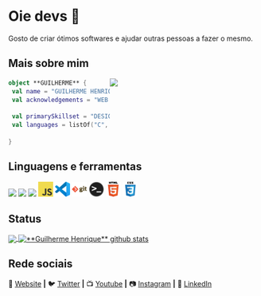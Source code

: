 # Oie devs 👋

Gosto de criar ótimos softwares e ajudar outras pessoas a fazer o mesmo.

## Mais sobre mim

<img align="right" width="300" src="https://i2.wp.com/allhtaccess.info/wp-content/uploads/2018/03/programming.gif?fit=1281%2C716&ssl=1" />

```kotlin
object **GUILHERME** {
 val name = "GUILHERME HENRIQUE PEREIRA SERAFINI"
 val acknowledgements = "WEB DEVELOPER"

 val primarySkillset = "DESIGN"
 val languages = listOf("C", "Python", "JavaScript", "Next", "React")

}
```

## Linguagens e ferramentas
<code><img height="30" src="https://img.shields.io/badge/-React-333333?style=flat&logo=react"></code>
<code><img height="30" src="https://img.shields.io/badge/-React%20Native-333333?style=flat&logo=react"></code>
<code><img height="30" src="https://img.shields.io/badge/-Figma-333333?style=flat&logo=figma&logoColor=007ACC"></code>
<code><img height="30" src="https://raw.githubusercontent.com/github/explore/80688e429a7d4ef2fca1e82350fe8e3517d3494d/topics/javascript/javascript.png"></code>
<code><img height="30" src="https://raw.githubusercontent.com/github/explore/80688e429a7d4ef2fca1e82350fe8e3517d3494d/topics/visual-studio-code/visual-studio-code.png"></code>
<code><img height="30" src="https://raw.githubusercontent.com/github/explore/80688e429a7d4ef2fca1e82350fe8e3517d3494d/topics/git/git.png"></code>
<code><img height="30" src="https://raw.githubusercontent.com/github/explore/80688e429a7d4ef2fca1e82350fe8e3517d3494d/topics/terminal/terminal.png"></code>
<code><img height="30" src="https://raw.githubusercontent.com/github/explore/80688e429a7d4ef2fca1e82350fe8e3517d3494d/topics/html/html.png"></code>
<code><img height="30" src="https://raw.githubusercontent.com/github/explore/80688e429a7d4ef2fca1e82350fe8e3517d3494d/topics/css/css.png"></code>

## Status

<a href="https://github.com/GuilhermeHenq">
  <img align="center" src="https://github-readme-stats.vercel.app/api/top-langs/?username=vanessaswerts&theme=dracula&hide_langs_below=1" />
</a>

<a href="https://github.com/GuilhermeHenq">
 <img align="center" src="https://github-readme-stats.vercel.app/api?username=vanessaswerts&show_icons=true&theme=dracula&line_height=27" alt="**Guilherme Henrique** github stats"/>
</a>

[website]: https://guilhermehenq.github.io/guilherme-henrique/
[twitter]: https://twitter.com/GuilhermeHeP
[youtube]: [https://www.youtube.com/user/SEUYOUTUBE/](https://www.youtube.com/channel/UCOeIRmrzkSBpyBcl85yq7IA)
[instagram]: [https://www.instagram.com/SEUINSTAGRAM/](https://www.instagram.com/guihenq/)
[linkedin]: [https://www.linkedin.com/in/SEULINKEDIN/](https://www.linkedin.com/in/guilherme-henrique-066a81242/)

<br>

## Rede sociais

🏡 [Website][website] **|**
🐦 [Twitter][twitter] **|**
📺 [Youtube][youtube] **|**
📷 [Instagram][instagram] **|**
👔 [LinkedIn][linkedin]
